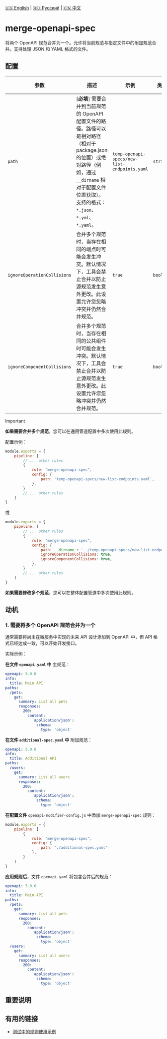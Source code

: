 [🇺🇸 English](./README.md) | [🇷🇺 Русский](./README-ru.md)  | [🇨🇳 中文](./README-zh.md)

# merge-openapi-spec

将两个 OpenAPI 规范合并为一个。允许将当前规范与指定文件中的附加规范合并。支持处理 JSON 和 YAML 格式的文件。



## 配置

| 参数                        | 描述                                                                                                                                                                                                                                                                                                                                              | 示例                                         | 类型     | 默认值    |
|----------------------------|---------------------------------------------------------------------------------------------------------------------------------------------------------------------------------------------------------------------------------------------------------------------------------------------------------------------------------------------------|----------------------------------------------|----------|-----------|
| `path`                     | [**必填**] 需要合并到当前规范的 OpenAPI 配置文件的路径。路径可以是相对路径（相对于 package.json 的位置）或绝对路径（例如，通过 `__dirname` 相对于配置文件位置获取）。支持的格式：`*.json`、`*.yml`、`*.yaml`。                                                                                                                                    | `temp-openapi-specs/new-list-endpoints.yaml` | `string` |           |
| `ignoreOperationCollisions`| 合并多个规范时，当存在相同的端点时可能会发生冲突。默认情况下，工具会禁止合并以防止源规范发生意外更改。此设置允许您忽略冲突并仍然合并规范。                                                                                                                                                                                                        | `true`                                       | `boolean` | `false`   |
| `ignoreComponentCollisions`| 合并多个规范时，当存在相同的公共组件时可能会发生冲突。默认情况下，工具会禁止合并以防止源规范发生意外更改。此设置允许您忽略冲突并仍然合并规范。                                                                                                                                                                                                        | `true`                                       | `boolean` | `false`   |

> [!IMPORTANT]
> **如果需要合并多个规范**，您可以在通用管道配置中多次使用此规则。

配置示例：

```js
module.exports = {
    pipeline: [
        // ... other rules
        {
            rule: "merge-openapi-spec",
            config: {
                path: 'temp-openapi-specs/new-list-endpoints.yaml',
            },
        }
        // ... other rules
    ]
}
```

或

```js
module.exports = {
    pipeline: [
        // ... other rules
        {
            rule: "merge-openapi-spec",
            config: {
                path: __dirname + '../temp-openapi-specs/new-list-endpoints.json',
                ignoreOperationCollisions: true,
                ignoreComponentCollisions: true,
            },
        }
        // ... other rules
    ]
} 
```

**如果需要修改多个规范**，您可以在整体配置管道中多次使用此规则。

## 动机

<a name="custom_anchor_motivation_1"></a>
### 1. 需要将多个 OpenAPI 规范合并为一个

通常需要将尚未在微服务中实现的未来 API 设计添加到 OpenAPI 中，但 API 格式已经达成一致，可以开始开发接口。

实际示例：

**在文件 `openapi.yaml` 中** 主规范：

```yaml
openapi: 3.0.0
info:
  title: Main API
paths:
  /pets:
    get:
      summary: List all pets
      responses:
        200:
          content:
            'application/json':
              schema:
                type: 'object'
```

**在文件 `additional-spec.yaml` 中** 附加规范：

```yaml
openapi: 3.0.0
info:
  title: Additional API
paths:
  /users:
    get:
      summary: List all users
      responses:
        200:
          content:
            'application/json':
              schema:
                type: 'object'
```

**在配置文件** `openapi-modifier-config.js` 中添加 `merge-openapi-spec` 规则：

```js
module.exports = {
    pipeline: [
        {
            rule: "merge-openapi-spec",
            config: {
                path: "./additional-spec.yaml"
            },
        }
    ]
}
```

**应用规则后**，文件 `openapi.yaml` 将包含合并后的规范：

```yaml
openapi: 3.0.0
info:
  title: Main API
paths:
  /pets:
    get:
      summary: List all pets
      responses:
        200:
          content:
            'application/json':
              schema:
                type: 'object'
  /users:
    get:
      summary: List all users
      responses:
        200:
          content:
            'application/json':
              schema:
                type: 'object'
```

## 重要说明



## 有用的链接

- [测试中的规则使用示例](./index.test.ts)  
 